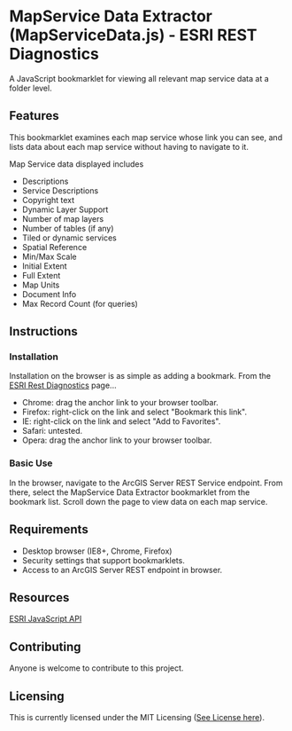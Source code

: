 # MapService Data Extractor (MapServiceData.js) - ESRI REST Diagnostics

A JavaScript bookmarklet for viewing all relevant map service data at a folder level.

## Features

This bookmarklet examines each map service whose link you can see, and lists data about each map service without having to navigate to it.

Map Service data displayed includes

- Descriptions
- Service Descriptions
- Copyright text
- Dynamic Layer Support
- Number of map layers
- Number of tables (if any)
- Tiled or dynamic services
- Spatial Reference
- Min/Max Scale
- Initial Extent
- Full Extent
- Map Units
- Document Info
- Max Record Count (for queries)

## Instructions

### Installation

Installation on the browser is as simple as adding a bookmark. From the [ESRI Rest Diagnostics](http://raykendo.github.io/ESRI_REST_Diagnostics/) page...

- Chrome: drag the anchor link to your browser toolbar.
- Firefox: right-click on the link and select "Bookmark this link".
- IE: right-click on the link and select "Add to Favorites".
- Safari: untested.
- Opera: drag the anchor link to your browser toolbar. 

### Basic Use

In the browser, navigate to the ArcGIS Server REST Service endpoint. From there, select the MapService Data Extractor bookmarklet from the bookmark list. Scroll down the page to view data on each map service.

## Requirements

- Desktop browser (IE8+, Chrome, Firefox)
- Security settings that support bookmarklets.
- Access to an ArcGIS Server REST endpoint in browser.

## Resources

[ESRI JavaScript API](https://developers.arcgis.com/javascript/index.html)

## Contributing

Anyone is welcome to contribute to this project.

## Licensing

This is currently licensed under the MIT Licensing ([See License here](https://github.com/raykendo/ESRI_REST_Diagnostics/blob/master/LICENSE)).
